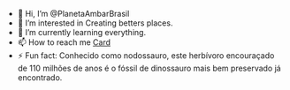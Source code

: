 - 👋 Hi, I’m @PlanetaAmbarBrasil
- 👀 I’m interested in Creating betters places.
- 🌱 I’m currently learning everything.
- 📫 How to reach me [Card](https://planetaambar.carrd.co/)
- ⚡ Fun fact: Conhecido como nodossauro, este herbívoro encouraçado de 110 milhões de anos é o fóssil de dinossauro mais bem preservado já encontrado.

<!---
PlanetaAmbarBrasil/PlanetaAmbarBrasil is a ✨ special ✨ repository because its `README.md` (this file) appears on your GitHub profile.
You can click the Preview link to take a look at your changes.
--->
